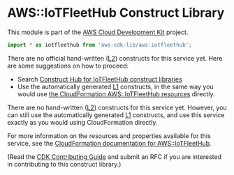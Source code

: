 # AWS::IoTFleetHub Construct Library


This module is part of the [AWS Cloud Development Kit](https://github.com/aws/aws-cdk) project.

```ts nofixture
import * as iotfleethub from 'aws-cdk-lib/aws-iotfleethub';
```

<!--BEGIN CFNONLY DISCLAIMER-->

There are no official hand-written ([L2](https://docs.aws.amazon.com/cdk/latest/guide/constructs.html#constructs_lib)) constructs for this service yet. Here are some suggestions on how to proceed:

- Search [Construct Hub for IoTFleetHub construct libraries](https://constructs.dev/search?q=iotfleethub)
- Use the automatically generated [L1](https://docs.aws.amazon.com/cdk/latest/guide/constructs.html#constructs_l1_using) constructs, in the same way you would use [the CloudFormation AWS::IoTFleetHub resources](https://docs.aws.amazon.com/AWSCloudFormation/latest/UserGuide/AWS_IoTFleetHub.html) directly.


<!--BEGIN CFNONLY DISCLAIMER-->

There are no hand-written ([L2](https://docs.aws.amazon.com/cdk/latest/guide/constructs.html#constructs_lib)) constructs for this service yet. 
However, you can still use the automatically generated [L1](https://docs.aws.amazon.com/cdk/latest/guide/constructs.html#constructs_l1_using) constructs, and use this service exactly as you would using CloudFormation directly.

For more information on the resources and properties available for this service, see the [CloudFormation documentation for AWS::IoTFleetHub](https://docs.aws.amazon.com/AWSCloudFormation/latest/UserGuide/AWS_IoTFleetHub.html).

(Read the [CDK Contributing Guide](https://github.com/aws/aws-cdk/blob/main/CONTRIBUTING.md) and submit an RFC if you are interested in contributing to this construct library.)

<!--END CFNONLY DISCLAIMER-->
